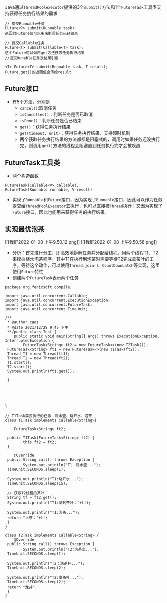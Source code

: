 Java通过`ThreadPoolexecutor`提供的3个`submit()`方法和1个`FutureTask`工具类支持获得任务执行结果的需求

```
// 提交Runnable任务
Future<?> submit(Runnable task)
返回的Future仅可以用来断言任务已经结束

// 提交Callable任务
Future<T> submit(Callable<T> task);
这个Future可以调用get方法获取任务执行结果
//提交Runable任务及结果引用

<T> Future<T> submit(Runnable task, T result);
Future.get()的返回值会传给result
```

## Future接口
- 有5个方法，分别是
	- `cancel()`:取消任务
	- `isCancelled()`：判断任务是否已取消
	- `isDone()`：判断任务是否已结束
	- `get()`：获得任务执行结果
	- `get(timeout, unit)`：获得任务执行结果，支持超时机制
	- 两个获取任务执行结果的方法都都是阻塞式的，调用时如果任务还没执行完，则调用`get()`方法的线程会阻塞直到任务执行完才会被唤醒

## FutureTask工具类
- 两个构造函数
```
FutureTask(Callable<V> callable);
FutureTask(Runnable runnable, V result)
```
- 实现了`Runnable`和`Future`接口，因为实现了`Runnable`接口，因此可以作为任务提交给`ThreadPoolExecutor`去执行，也可以直接被`Thread`执行；又因为实现了`Future`接口，因此也能用来获得任务的执行结果。

## 实现最优泡茶
![[截屏2022-01-08 上午9.50.12.png]]
![[截屏2022-01-08 上午9.50.58.png]]
- 分析：首先进行分工，即高效地拆解任务并分配给线程。用两个线程T1、T2来模拟烧水泡茶程序，其中T1在执行到泡茶时需要等待T2完成拿茶叶的工序，等待这个动作，可以使用`Thread.join()、CountDownLatch`等实现，这里使用`Future`特性
- 创建两个`FutureTask`表示两个任务
```
package org.fenixsoft.compile;  
  
import java.util.concurrent.Callable;  
import java.util.concurrent.ExecutionException;  
import java.util.concurrent.FutureTask;  
import java.util.concurrent.TimeUnit;  
  
/**  
 * @author caoz  
 * @date 2021/12/28 9:45 下午  
 **/public class Test {  
    public static void main(String[] args) throws ExecutionException, InterruptedException {  
        FutureTask<String> ft2 = new FutureTask<>(new T2Task());  
 FutureTask<String> ft1 = new FutureTask<>(new T1Task(ft2));  
 Thread T1 = new Thread(ft1);  
 Thread T2 = new Thread(ft2);  
 T1.start();  
 T2.start();  
 System.out.println(ft1.get());  
  
 }  
  
  
  
  
  
}  
  
// T1Task需要执行的任务：洗水壶、烧开水、泡茶  
class T1Task implements Callable<String>{  
  
    FutureTask<String> ft2;  
  
 public T1Task(FutureTask<String> ft2) {  
        this.ft2 = ft2;  
 }  
  
    @Override  
 public String call() throws Exception {  
        System.out.println("T1：洗水壶...");  
 TimeUnit.SECONDS.sleep(1);  
  
 System.out.println("T1:烧开水...");  
 TimeUnit.SECONDS.sleep(15);  
  
 // 获取T2线程的茶叶  
 String tf = ft2.get();  
 System.out.println("T1:拿到茶叶："+tf);  
  
 System.out.println("T1:泡茶...");  
 return "上茶："+tf;  
 }  
}  
  
class T2Task implements Callable<String> {  
    @Override  
 public String call() throws Exception {  
        System.out.println("T2:洗茶壶...");  
 TimeUnit.SECONDS.sleep(1);  
  
 System.out.println("T2：洗茶杯...");  
 TimeUnit.SECONDS.sleep(2);  
  
 System.out.println("T2:拿茶叶...");  
 TimeUnit.SECONDS.sleep(2);  
 return "龙井";  
 }  
}
```
